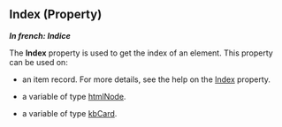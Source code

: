 
## Index (Property)

***In french: Indice***
	



<a name="XUse"></a>
<a name="Use"></a>
<a name="description"></a>
The **Index** property is used to get the index of an element. This property can be used on:

- an item record. For more details, see the help on the [Index](../Proprietes/2512040.md) property.

- a variable of type [htmlNode](../WDLang5/1000026081.md).

- a variable of type [kbCard](../WDLang1/1410089167.md).




